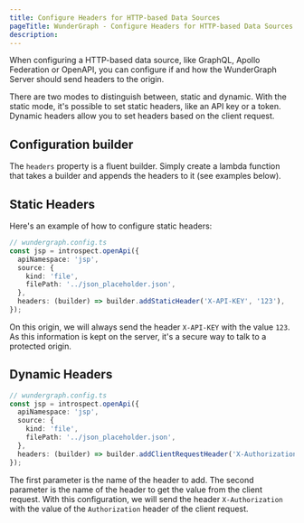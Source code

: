 ```yaml
---
title: Configure Headers for HTTP-based Data Sources
pageTitle: WunderGraph - Configure Headers for HTTP-based Data Sources
description:
---
```


When configuring a HTTP-based data source,
like GraphQL, Apollo Federation or OpenAPI,
you can configure if and how the WunderGraph Server should send headers to the origin.

There are two modes to distinguish between,
static and dynamic.
With the static mode, it's possible to set static headers, like an API key or a token.
Dynamic headers allow you to set headers based on the client request.

## Configuration builder

The `headers` property is a fluent builder.
Simply create a lambda function that takes a builder and appends the headers to it (see examples below).

## Static Headers

Here's an example of how to configure static headers:

```typescript
// wundergraph.config.ts
const jsp = introspect.openApi({
  apiNamespace: 'jsp',
  source: {
    kind: 'file',
    filePath: '../json_placeholder.json',
  },
  headers: (builder) => builder.addStaticHeader('X-API-KEY', '123'),
});
```

On this origin, we will always send the header `X-API-KEY` with the value `123`.
As this information is kept on the server, it's a secure way to talk to a protected origin.

## Dynamic Headers

```typescript
// wundergraph.config.ts
const jsp = introspect.openApi({
  apiNamespace: 'jsp',
  source: {
    kind: 'file',
    filePath: '../json_placeholder.json',
  },
  headers: (builder) => builder.addClientRequestHeader('X-Authorization', 'Authorization'),
});
```

The first parameter is the name of the header to add.
The second parameter is the name of the header to get the value from the client request.
With this configuration, we will send the header `X-Authorization` with the value of the `Authorization` header of the client request.
